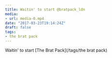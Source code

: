 ```yaml
---
title: Waitin' to start @bratpack_ldn
media:
- url: media-0.mp4
date: "2017-03-23T19:14:24Z"
draft: false
tags:
- the brat pack
---
```

Waitin' to start [The Brat Pack](/tags/the brat pack)
